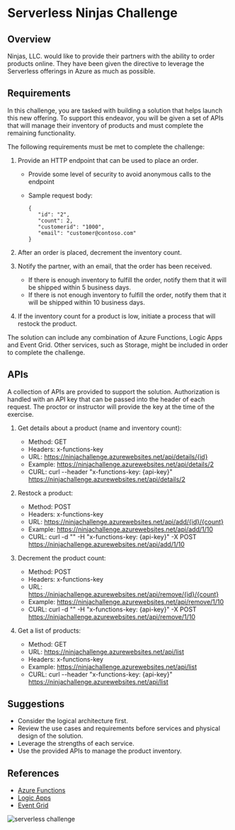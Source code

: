# Serverless Ninjas Challenge

## Overview

Ninjas, LLC. would like to provide their partners with the ability to order products online. They have been given the directive to leverage the Serverless offerings in Azure as much as possible.

## Requirements

In this challenge, you are tasked with building a solution that helps launch this new offering. To support this endeavor, you will be given a set of APIs that will manage their inventory of products and must complete the remaining functionality.

The following requirements must be met to complete the challenge:

1) Provide an HTTP endpoint that can be used to place an order.

   * Provide some level of security to avoid anonymous calls to the endpoint
   * Sample request body:

         {
            "id": "2",
            "count": 2,
            "customerid": "1000",
            "email": "customer@contoso.com"
         }

2) After an order is placed, decrement the inventory count.

3) Notify the partner, with an email, that the order has been received.

   * If there is enough inventory to fulfill the order, notify them that it will be shipped within 5 business days.
   * If there is not enough inventory to fulfill the order, notify them that it will be shipped within 10 business days.

4) If the inventory count for a product is low, initiate a process that will restock the product.

The solution can include any combination of Azure Functions, Logic Apps and Event Grid. Other services, such as Storage, might be included in order to complete the challenge. 

## APIs

A collection of APIs are provided to support the solution. Authorization is handled with an API key that can be passed into the header of each request. The proctor or instructor will provide the key at the time of the exercise.

1) Get details about a product (name and inventory count):

   * Method: GET
   * Headers: x-functions-key
   * URL: https://ninjachallenge.azurewebsites.net/api/details/{id}
   * Example: https://ninjachallenge.azurewebsites.net/api/details/2
   * CURL: curl --header "x-functions-key: {api-key}" https://ninjachallenge.azurewebsites.net/api/details/2

2) Restock a product:

   * Method: POST
   * Headers: x-functions-key
   * URL: https://ninjachallenge.azurewebsites.net/api/add/{id}/{count}
   * Example: https://ninjachallenge.azurewebsites.net/api/add/1/10
   * CURL: curl -d "" -H "x-functions-key: {api-key}" -X POST https://ninjachallenge.azurewebsites.net/api/add/1/10

3) Decrement the product count:

   * Method: POST
   * Headers: x-functions-key
   * URL: https://ninjachallenge.azurewebsites.net/api/remove/{id}/{count}
   * Example: https://ninjachallenge.azurewebsites.net/api/remove/1/10
   * CURL: curl -d "" -H "x-functions-key: {api-key}" -X POST https://ninjachallenge.azurewebsites.net/api/remove/1/10

4) Get a list of products:

   * Method: GET
   * URL: https://ninjachallenge.azurewebsites.net/api/list
   * Headers: x-functions-key
   * Example: https://ninjachallenge.azurewebsites.net/api/list
   * CURL: curl --header "x-functions-key: {api-key}" https://ninjachallenge.azurewebsites.net/api/list

## Suggestions

* Consider the logical architecture first.
* Review the use cases and requirements before services and physical design of the solution.
* Leverage the strengths of each service.
* Use the provided APIs to manage the product inventory.

## References

* [Azure Functions](https://docs.microsoft.com/en-us/azure/azure-functions/functions-overview "Azure Functions")
* [Logic Apps](https://docs.microsoft.com/en-us/azure/logic-apps/ "Azure Logic Apps")
* [Event Grid](https://docs.microsoft.com/en-us/azure/event-grid/overview "Azure Event Grid")

![serverless challenge](https://github.com/codingwithsasquatch/serverless_ninjas_workshop/raw/master/7-Serverless_Challenge/Ninja.jpg "Serverless Challenge")

